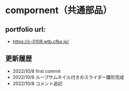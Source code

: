 # compornent（共通部品）

## portfolio url:

- https://c-0108.wtb.cfbx.jp/

## 更新履歴

- 2022/10/8 first commit
- 2022/10/8 ループサムネイル付きのスライダー雛形完成
- 2022/10/8 コメント追記
